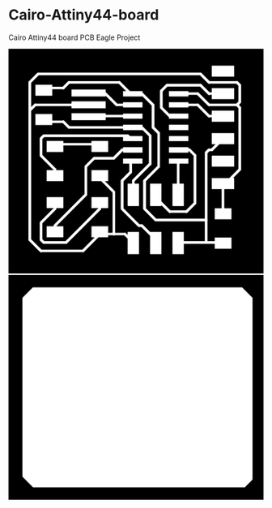 # Cairo-Attiny44-board
Cairo Attiny44 board PCB Eagle Project

<img src="https://github.com/ahmedibrrahim/Cairo-Attiny44-board/blob/master/traces2.png"/>

<img src="https://github.com/ahmedibrrahim/Cairo-Attiny44-board/blob/master/outline2.png"/>
